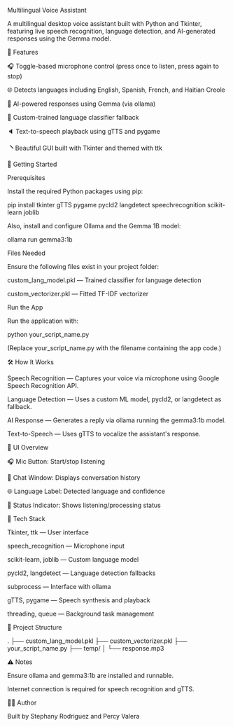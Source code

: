 Multilingual Voice Assistant

A multilingual desktop voice assistant built with Python and Tkinter, featuring live speech recognition, language detection, and AI-generated responses using the Gemma model.

🎯 Features

🎧 Toggle-based microphone control (press once to listen, press again to stop)

🌐 Detects languages including English, Spanish, French, and Haitian Creole

🤖 AI-powered responses using Gemma (via ollama)

🧠 Custom-trained language classifier fallback

🔈 Text-to-speech playback using gTTS and pygame

🮡 Beautiful GUI built with Tkinter and themed with ttk

🚀 Getting Started

Prerequisites

Install the required Python packages using pip:

pip install tkinter gTTS pygame pycld2 langdetect speechrecognition scikit-learn joblib

Also, install and configure Ollama and the Gemma 1B model:

ollama run gemma3:1b

Files Needed

Ensure the following files exist in your project folder:

custom_lang_model.pkl — Trained classifier for language detection

custom_vectorizer.pkl — Fitted TF-IDF vectorizer

Run the App

Run the application with:

python your_script_name.py

(Replace your_script_name.py with the filename containing the app code.)

🛠 How It Works

Speech Recognition — Captures your voice via microphone using Google Speech Recognition API.

Language Detection — Uses a custom ML model, pycld2, or langdetect as fallback.

AI Response — Generates a reply via ollama running the gemma3:1b model.

Text-to-Speech — Uses gTTS to vocalize the assistant's response.

🎨 UI Overview

🎧 Mic Button: Start/stop listening

📃 Chat Window: Displays conversation history

🌐 Language Label: Detected language and confidence

🔄 Status Indicator: Shows listening/processing status

📝 Tech Stack

Tkinter, ttk — User interface

speech_recognition — Microphone input

scikit-learn, joblib — Custom language model

pycld2, langdetect — Language detection fallbacks

subprocess — Interface with ollama

gTTS, pygame — Speech synthesis and playback

threading, queue — Background task management

📂 Project Structure

.
├── custom_lang_model.pkl
├── custom_vectorizer.pkl
├── your_script_name.py
├── temp/
│   └── response.mp3

⚠️ Notes

Ensure ollama and gemma3:1b are installed and runnable.

Internet connection is required for speech recognition and gTTS.

👩‍💻 Author

Built by Stephany Rodriguez and Percy Valera
